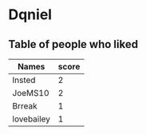 # Dqniel
## Table of people who liked
Names | score
--- | ---
Insted | 2
JoeMS10 | 2
Brreak | 1
lovebailey | 1

